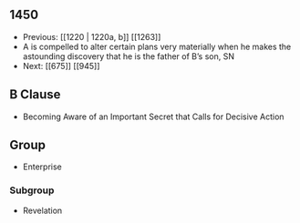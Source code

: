 ## 1450
- Previous: [[1220 | 1220a, b]] [[1263]] 
- A is compelled to alter certain plans very materially when he makes the astounding discovery that he is the father of B’s son, SN
- Next: [[675]] [[945]] 

## B Clause
- Becoming Aware of an Important Secret that Calls for Decisive Action

## Group
- Enterprise

### Subgroup
- Revelation

